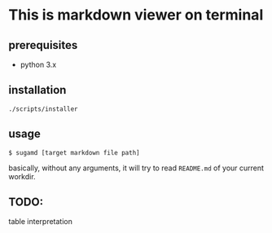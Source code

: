 # This is markdown viewer on terminal

## prerequisites

- python 3.x

## installation

```
./scripts/installer
```

## usage

```
$ sugamd [target markdown file path]
```

basically, without any arguments, it will try to read `README.md` of your current workdir.


## TODO:

table interpretation


